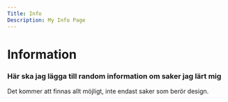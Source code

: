 ```yaml
---
Title: Info
Description: My Info Page
---
```


# Information

### Här ska jag lägga till random information om saker jag lärt mig
Det kommer att finnas allt möjligt, inte endast saker som berör design. 

